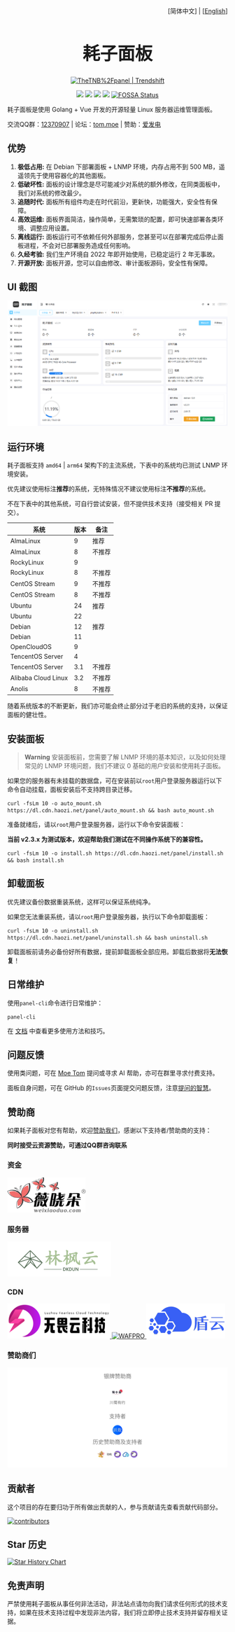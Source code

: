 <p align="right">
[简体中文] | [<a href="README_EN.md">English</a>]
</p>

<h1 align="center" style="font-size: 40px">耗子面板</h1>

<p align="center">
  <a href="https://trendshift.io/repositories/10950" target="_blank"><img src="https://trendshift.io/api/badge/repositories/10950" alt="TheTNB%2Fpanel | Trendshift" style="width: 250px; height: 55px;" width="250" height="55"/></a>
</p>

<p align="center">
  <a href="https://github.com/TheTNB/panel/releases"><img src="https://img.shields.io/github/release/TheTNB/panel.svg"></a>
  <a href="https://github.com/TheTNB/panel/actions"><img src="https://github.com/TheTNB/panel/actions/workflows/test.yml/badge.svg"></a>
  <a href="https://goreportcard.com/report/github.com/TheTNB/panel"><img src="https://goreportcard.com/badge/github.com/TheTNB/panel"></a>
  <a href="https://img.shields.io/github/license/TheTNB/panel"><img src="https://img.shields.io/github/license/TheTNB/panel"></a>
  <a href="https://app.fossa.com/projects/git%2Bgithub.com%2FTheTNB%2Fpanel?ref=badge_shield"><img src="https://app.fossa.com/api/projects/git%2Bgithub.com%2FTheTNB%2Fpanel.svg?type=shield" alt="FOSSA Status"></a>
</p>

耗子面板是使用 Golang + Vue 开发的开源轻量 Linux 服务器运维管理面板。

交流QQ群：[12370907](https://jq.qq.com/?_wv=1027&k=I1oJKSTH) | 论坛：[tom.moe](https://tom.moe) | 赞助：[爱发电](https://afdian.com/a/TheTNB)

## 优势

1. **极低占用:** 在 Debian 下部署面板 + LNMP 环境，内存占用不到 500 MB，遥遥领先于使用容器化的其他面板。
2. **低破坏性:** 面板的设计理念是尽可能减少对系统的额外修改，在同类面板中，我们对系统的修改最少。
3. **追随时代:** 面板所有组件均走在时代前沿，更新快，功能强大，安全性有保障。
4. **高效运维:** 面板界面简洁，操作简单，无需繁琐的配置，即可快速部署各类环境、调整应用设置。
5. **离线运行:** 面板运行可不依赖任何外部服务，您甚至可以在部署完成后停止面板进程，不会对已部署服务造成任何影响。
6. **久经考验:** 我们生产环境自 2022 年即开始使用，已稳定运行 2 年无事故。
7. **开源开放:** 面板开源，您可以自由修改、审计面板源码，安全性有保障。

## UI 截图

![UI 截图](.github/assets/ui.png)

## 运行环境

耗子面板支持 `amd64` | `arm64` 架构下的主流系统，下表中的系统均已测试 LNMP 环境安装。

优先建议使用标注**推荐**的系统，无特殊情况不建议使用标注**不推荐**的系统。

不在下表中的其他系统，可自行尝试安装，但不提供技术支持（接受相关 PR 提交）。

| 系统                  | 版本  | 备注  |
|---------------------|-----|-----|
| AlmaLinux           | 9   | 推荐  |
| AlmaLinux           | 8   | 不推荐 |
| RockyLinux          | 9   |     |
| RockyLinux          | 8   | 不推荐 |
| CentOS Stream       | 9   | 不推荐 |
| CentOS Stream       | 8   | 不推荐 |
| Ubuntu              | 24  | 推荐  |
| Ubuntu              | 22  |     |
| Debian              | 12  | 推荐  |
| Debian              | 11  |     |
| OpenCloudOS         | 9   |     |
| TencentOS Server    | 4   |     |
| TencentOS Server    | 3.1 | 不推荐 |
| Alibaba Cloud Linux | 3.2 | 不推荐 |
| Anolis              | 8   | 不推荐 |

随着系统版本的不断更新，我们亦可能会终止部分过于老旧的系统的支持，以保证面板的健壮性。

## 安装面板

> **Warning**
> 安装面板前，您需要了解 LNMP 环境的基本知识，以及如何处理常见的 LNMP 环境问题，我们不建议 0 基础的用户安装和使用耗子面板。

如果您的服务器有未挂载的数据盘，可在安装前以`root`用户登录服务器运行以下命令自动挂载，面板安装后不支持跨目录迁移。

```shell
curl -fsLm 10 -o auto_mount.sh https://dl.cdn.haozi.net/panel/auto_mount.sh && bash auto_mount.sh
```

准备就绪后，请以`root`用户登录服务器，运行以下命令安装面板：

**当前 v2.3.x 为测试版本，欢迎帮助我们测试在不同操作系统下的兼容性。**

```shell
curl -fsLm 10 -o install.sh https://dl.cdn.haozi.net/panel/install.sh && bash install.sh
```

## 卸载面板

优先建议备份数据重装系统，这样可以保证系统纯净。

如果您无法重装系统，请以`root`用户登录服务器，执行以下命令卸载面板：

```shell
curl -fsLm 10 -o uninstall.sh https://dl.cdn.haozi.net/panel/uninstall.sh && bash uninstall.sh
```

卸载面板前请务必备份好所有数据，提前卸载面板全部应用。卸载后数据将**无法恢复**！

## 日常维护

使用`panel-cli`命令进行日常维护：

```shell
panel-cli
```

在 [文档](https://tom.moe/docs?category=57) 中查看更多使用方法和技巧。

## 问题反馈

使用类问题，可在 [Moe Tom](https://tom.moe) 提问或寻求 AI 帮助，亦可在群里寻求付费支持。

面板自身问题，可在 GitHub 的`Issues`页面提交问题反馈，注意[提问的智慧](https://github.com/ryanhanwu/How-To-Ask-Questions-The-Smart-Way/blob/main/README-zh_CN.md)。

## 赞助商

如果耗子面板对您有帮助，欢迎[赞助我们](https://afdian.com/a/TheTNB)，感谢以下支持者/赞助商的支持：

**同时接受云资源赞助，可通过QQ群咨询联系**

### 资金

<a href="https://www.weixiaoduo.com/">
  <img height="80" src=".github/assets/wxd.png" alt="微晓朵">
</a>

### 服务器

<a href="https://www.dkdun.cn/">
  <img height="80" src=".github/assets/dk.png" alt="林枫云">
</a>

### CDN

<a href="https://su.sctes.com/register?code=8st689ujpmm2p">
  <img height="80" src=".github/assets/sctes.png" alt="无畏云加速">
</a>
<a href="https://su.sctes.com/register?code=8st689ujpmm2p">
  <img height="80" src=".github/assets/wafpro.png" alt="WAFPRO">
</a>
<a href="https://scdn.ddunyun.com/">
  <img height="80" src=".github/assets/ddunyun.png" alt="盾云SCDN">
</a>

### 赞助商们

<p align="center">
  <a target="_blank" href="https://afdian.com/a/TheTNB">
    <img alt="sponsors" src="https://github.com/TheTNB/sponsor/blob/main/sponsors.svg?raw=true"/>
  </a>
</p>

## 贡献者

这个项目的存在要归功于所有做出贡献的人，参与贡献请先查看贡献代码部分。

<a href="https://github.com/TheTNB/panel/graphs/contributors">
  <img alt="contributors" src="https://contrib.rocks/image?repo=TheTNB/panel"/>
</a>

## Star 历史

<a href="https://star-history.com/#TheTNB/panel&Date">
  <picture>
    <source media="(prefers-color-scheme: dark)" srcset="https://api.star-history.com/svg?repos=TheTNB/panel&type=Date&theme=dark" />
    <source media="(prefers-color-scheme: light)" srcset="https://api.star-history.com/svg?repos=TheTNB/panel&type=Date" />
    <img alt="Star History Chart" src="https://api.star-history.com/svg?repos=TheTNB/panel&type=Date" />
  </picture>
</a>

## 免责声明

严禁使用耗子面板从事任何非法活动，非法站点请勿向我们请求任何形式的技术支持，如果在技术支持过程中发现非法内容，我们将立即停止技术支持并留存相关证据。
